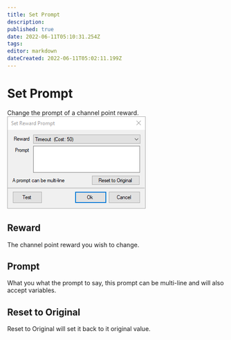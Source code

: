 ```yaml
---
title: Set Prompt
description: 
published: true
date: 2022-06-11T05:10:31.254Z
tags: 
editor: markdown
dateCreated: 2022-06-11T05:02:11.199Z
---
```


# Set Prompt
Change the prompt of a channel point reward.
![set_reward_prompt.png](/set_reward_prompt.png)
## Reward
The channel point reward you wish to change.
## Prompt
What you what the prompt to say, this prompt can be multi-line and will also accept variables.
## Reset to Original
Reset to Original will set it back to it original value.